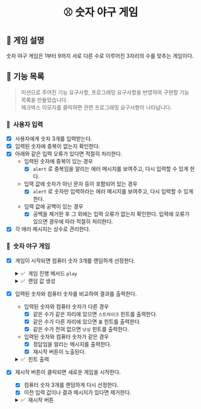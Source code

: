 <h1 align="middle">⚾️ 숫자 야구 게임</h1>

## 👀 게임 설명
숫자 야구 게임은 1부터 9까지 서로 다른 수로 이루어진 3자리의 수를 맞추는 게임이다.

## 📃 기능 목록
> 미션으로 주어진 기능 요구사항, 프로그래밍 요구사항을 반영하여 구현할 기능 목록을 만들었습니다.<br>
> 체크박스 이모지를 클릭하면 관련 프로그래밍 요구사항이 나타납니다.

### 💬 &nbsp;사용자 입력

- [x] 사용자에게 숫자 3개를 입력받는다.
- [x] 입력된 숫자에 중복이 없는지 확인한다.
- [x] 아래와 같은 입력 오류가 있다면 적절히 처리한다.
  - 입력된 숫자에 중복이 있는 경우
    - [x] `alert` 로 중복임을 알리는 에러 메시지를 보여주고, 다시 입력할 수 있게 한다.
  - 입력 값에 숫자가 아닌 문자 등이 포함되어 있는 경우
    - [x] `alert` 로 숫자만 입력하라는 에러 메시지를 보여주고, 다시 입력할 수 있게 한다.
  - 입력 값에 공백이 있는 경우
    - [x] 공백을 제거한 후 그 외에는 입력 오류가 없는지 확인한다.
      입력에 오류가 있으면 경우에 따라 적절히 처리한다.
- [x] 각 에러 메시지는 상수로 관리한다.

### 🎯 &nbsp;숫자 야구 게임

- [X] 게임이 시작되면 컴퓨터 숫자 3개를 랜덤하게 선정한다.
  <details>
    <summary>✅ &nbsp;게임 진행 메서드 <code>play</code></summary>
    <ul>
      <li><code>play(컴퓨터의 랜덤 값, 유저의 입력 값)</code> 메서드를 만들어 게임을 진행한다.</li>
      <li><code>play 메서드</code>는 <code>String</code>으로 결과값을 return 한다.</li>
      <li><code>index.js</code>에서 아래의 function 또는 class 형태를 활용한다.
        <pre><code>export default function BaseballGame() {
    this.play = function (computerInputNumbers, userInputNumbers) {
      return "결과 값 String";
    };
  }
  export default class BaseballGame {
    play(computerInputNumbers, userInputNumbers) {
      return "결과 값 String";
    }
  }
  // 예시
  play(123, 456); // '낫싱'
  play(123, 345); // '1볼'
  play(123, 432); // '2볼'
  play(123, 312); // '3볼'
  play(123, 145); // '1스트라이크'
  play(123, 134); // '1볼 1스트라이크'
  play(123, 132); // '2볼 1스트라이크'
  play(123, 124); // '2스트라이크'</code></pre>
      </li>
    </ul>
  </details>
  <details>
    <summary>✅ &nbsp;랜덤 값 생성</summary>
    <ul>
      <li>랜덤 값 생성은 <a href="https://github.com/woowacourse-projects/javascript-mission-utils#mission-utils"><code>MissionUtils</code> 라이브러리</a>의 <code>Random.pickNumberInRange</code>를 사용한다.</li>
    </ul>
  </details>
- [x] 입력된 숫자와 컴퓨터 숫자를 비교하여 결과를 출력한다.
  - 입력된 숫자와 컴퓨터 숫자가 다른 경우
    - [x] 같은 수가 같은 자리에 있으면 `스트라이크` 힌트를 출력한다.
    - [x] 같은 수가 다른 자리에 있으면 `볼` 힌트를 출력한다.
    - [x] 같은 수가 전혀 없으면 `낫싱` 힌트를 출력한다.
  - 입력된 숫자와 컴퓨터 숫자가 같은 경우
    - [x] 정답임을 알리는 메시지를 출력한다.
    - [x] 재시작 버튼이 노출된다.
  <details>
    <summary>✅ &nbsp;힌트 출력</summary>
    <ul>
      <li>볼과 스트라이크가 같이 있는 경우 볼, 스트라이크 순서로 힌트를 출력한다.</li>
    </ul>
  </details>
- [x] 재시작 버튼이 클릭되면 새로운 게임을 시작한다.
  - [x] 컴퓨터 숫자 3개를 랜덤하게 다시 선정한다.
  - [x] 이전 입력 값이나 결과 메시지가 있다면 제거한다.
  <details>
    <summary>✅ &nbsp;재시작 버튼</summary>
    <ul>
      <li>게임을 다시 시작하는 재시작 button 태그는 <code>game-restart-button</code> id를 가진다.</li>
    </ul>
  </details>

